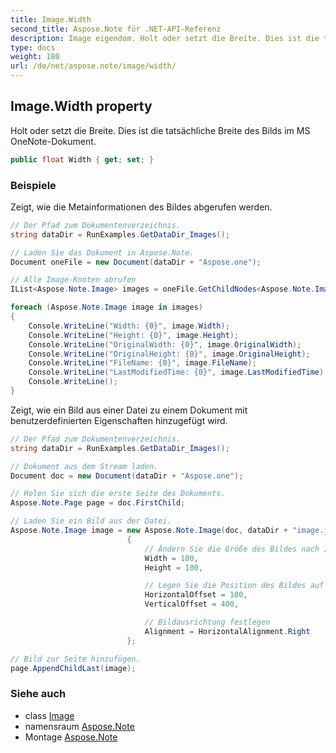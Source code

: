 ```yaml
---
title: Image.Width
second_title: Aspose.Note für .NET-API-Referenz
description: Image eigendom. Holt oder setzt die Breite. Dies ist die tatsächliche Breite des Bilds im MS OneNoteDokument.
type: docs
weight: 180
url: /de/net/aspose.note/image/width/
---
```

## Image.Width property

Holt oder setzt die Breite. Dies ist die tatsächliche Breite des Bilds im MS OneNote-Dokument.

```csharp
public float Width { get; set; }
```

### Beispiele

Zeigt, wie die Metainformationen des Bildes abgerufen werden.

```csharp
// Der Pfad zum Dokumentenverzeichnis.
string dataDir = RunExamples.GetDataDir_Images();

// Laden Sie das Dokument in Aspose.Note.
Document oneFile = new Document(dataDir + "Aspose.one");

// Alle Image-Knoten abrufen
IList<Aspose.Note.Image> images = oneFile.GetChildNodes<Aspose.Note.Image>();

foreach (Aspose.Note.Image image in images)
{
    Console.WriteLine("Width: {0}", image.Width);
    Console.WriteLine("Height: {0}", image.Height);
    Console.WriteLine("OriginalWidth: {0}", image.OriginalWidth);
    Console.WriteLine("OriginalHeight: {0}", image.OriginalHeight);
    Console.WriteLine("FileName: {0}", image.FileName);
    Console.WriteLine("LastModifiedTime: {0}", image.LastModifiedTime);
    Console.WriteLine();
}
```

Zeigt, wie ein Bild aus einer Datei zu einem Dokument mit benutzerdefinierten Eigenschaften hinzugefügt wird.

```csharp
// Der Pfad zum Dokumentenverzeichnis.
string dataDir = RunExamples.GetDataDir_Images();

// Dokument aus dem Stream laden.
Document doc = new Document(dataDir + "Aspose.one");

// Holen Sie sich die erste Seite des Dokuments.
Aspose.Note.Page page = doc.FirstChild;

// Laden Sie ein Bild aus der Datei.
Aspose.Note.Image image = new Aspose.Note.Image(doc, dataDir + "image.jpg")
                          {
                              // Ändern Sie die Größe des Bildes nach Ihren Bedürfnissen (optional).
                              Width = 100,
                              Height = 100,

                              // Legen Sie die Position des Bildes auf der Seite fest (optional).
                              HorizontalOffset = 100,
                              VerticalOffset = 400,

                              // Bildausrichtung festlegen
                              Alignment = HorizontalAlignment.Right
                          };

// Bild zur Seite hinzufügen.
page.AppendChildLast(image);
```

### Siehe auch

* class [Image](../)
* namensraum [Aspose.Note](../../image/)
* Montage [Aspose.Note](../../../)


